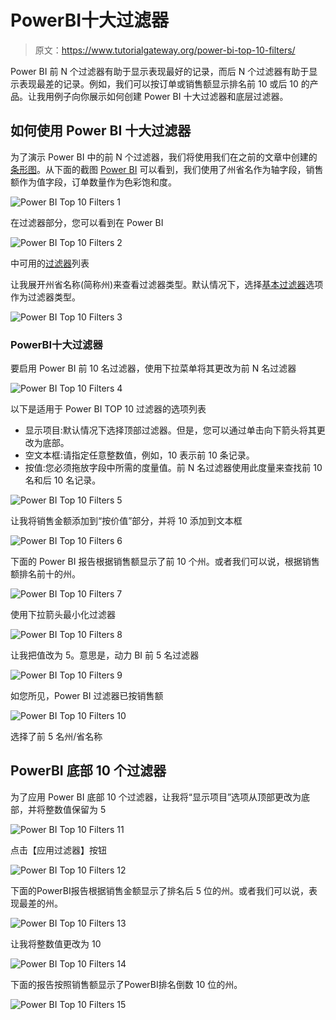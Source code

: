 # PowerBI十大过滤器

> 原文：<https://www.tutorialgateway.org/power-bi-top-10-filters/>

Power BI 前 N 个过滤器有助于显示表现最好的记录，而后 N 个过滤器有助于显示表现最差的记录。例如，我们可以按订单或销售额显示排名前 10 或后 10 的产品。让我用例子向你展示如何创建 Power BI 十大过滤器和底层过滤器。

## 如何使用 Power BI 十大过滤器

为了演示 Power BI 中的前 N 个过滤器，我们将使用我们在之前的文章中创建的[条形图](https://www.tutorialgateway.org/power-bi-bar-chart/)。从下面的截图 [Power BI](https://www.tutorialgateway.org/power-bi-tutorial/) 可以看到，我们使用了州省名作为轴字段，销售额作为值字段，订单数量作为色彩饱和度。

![Power BI Top 10 Filters 1](img/8c0b394def0534b20b26ecf0abfb4a19.png)

在过滤器部分，您可以看到在 Power BI

![Power BI Top 10 Filters 2](img/d9a62d14f557cb5ec01f7cef454feb1f.png)

中可用的[过滤器](https://www.tutorialgateway.org/power-bi-basic-filters/)列表

让我展开州省名称(简称州)来查看过滤器类型。默认情况下，选择[基本过滤器](https://www.tutorialgateway.org/power-bi-basic-filters/)选项作为过滤器类型。

![Power BI Top 10 Filters 3](img/12bc582b2ed6cbb6537f1a0c8c63e8f3.png)

### PowerBI十大过滤器

要启用 Power BI 前 10 名过滤器，使用下拉菜单将其更改为前 N 名过滤器

![Power BI Top 10 Filters 4](img/1d26056eff692d03651a88107a24423a.png)

以下是适用于 Power BI TOP 10 过滤器的选项列表

*   显示项目:默认情况下选择顶部过滤器。但是，您可以通过单击向下箭头将其更改为底部。
*   空文本框:请指定任意整数值，例如，10 表示前 10 条记录。
*   按值:您必须拖放字段中所需的度量值。前 N 名过滤器使用此度量来查找前 10 名和后 10 名记录。

![Power BI Top 10 Filters 5](img/e761a9c4dd668bfcea86e4e3aaec4509.png)

让我将销售金额添加到“按价值”部分，并将 10 添加到文本框

![Power BI Top 10 Filters 6](img/4986c7785eab1fd4118c3ecfab81e0f7.png)

下面的 Power BI 报告根据销售额显示了前 10 个州。或者我们可以说，根据销售额排名前十的州。

![Power BI Top 10 Filters 7](img/e7a70d701a7bd9e0ed3c054aab6eab0c.png)

使用下拉箭头最小化过滤器

![Power BI Top 10 Filters 8](img/8d6a1b0b3c6add361669194214e93e63.png)

让我把值改为 5。意思是，动力 BI 前 5 名过滤器

![Power BI Top 10 Filters 9](img/3ddb8fcc11a80d418cd55ddc2d999f96.png)

如您所见，Power BI 过滤器已按销售额

![Power BI Top 10 Filters 10](img/22922989dc367f5a234f2976ce5dad30.png)

选择了前 5 名州/省名称

## PowerBI 底部 10 个过滤器

为了应用 Power BI 底部 10 个过滤器，让我将“显示项目”选项从顶部更改为底部，并将整数值保留为 5

![Power BI Top 10 Filters 11](img/4efab5568252b37d52ffc8c0b24b4f85.png)

点击【应用过滤器】按钮

![Power BI Top 10 Filters 12](img/b7289ae134e85afd4a84f6e1b6e0d4b3.png)

下面的PowerBI报告根据销售金额显示了排名后 5 位的州。或者我们可以说，表现最差的州。

![Power BI Top 10 Filters 13](img/4ce23f0f3cc8e4d2e1b2aca7e3c4e45b.png)

让我将整数值更改为 10

![Power BI Top 10 Filters 14](img/773d22d856df773d7dde0454f10a8170.png)

下面的报告按照销售额显示了PowerBI排名倒数 10 位的州。

![Power BI Top 10 Filters 15](img/78b6059c6da29167737404445dea9143.png)